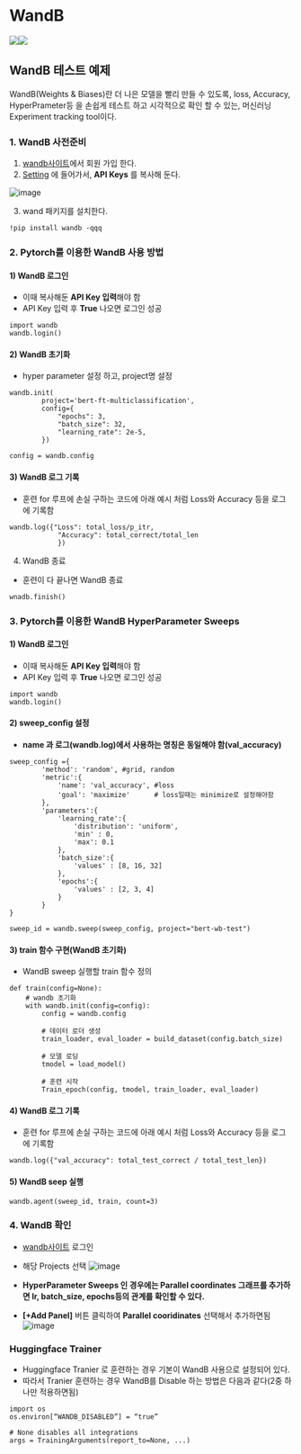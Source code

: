 # WandB
<img src="https://img.shields.io/badge/Pytorch-EE4C2C?style=flat-square&logo=Pytorch&logoColor=white"/><img src="https://img.shields.io/badge/Python-3766AB?style=flat-square&logo=Python&logoColor=white"/></a>

## WandB 테스트 예제
WandB(Weights & Biases)란 더 나은 모델을 빨리 만들 수 있도록, 
loss, Accuracy, HyperPrameter등 을 손쉽게 테스트 하고 시각적으로 확인 할 수 있는, 머신러닝 Experiment tracking tool이다.

### 1. WandB 사전준비
1) [wandb사이트](https://wandb.ai/home)에서 회원 가입 한다.
2) [Setting](https://wandb.ai/settings) 에 들어가서, **API Keys** 를 복사해 둔다.

![image](https://user-images.githubusercontent.com/93692701/163515921-f3ef9abd-a156-40ce-b9a5-52f8a409634f.png)

3) wand 패키지를 설치한다.
```
!pip install wandb -qqq
```

### 2. Pytorch를 이용한 WandB 사용 방법
#### 1) WandB 로그인
- 이때 복사해둔 **API Key 입력**해야 함
- API Key 입력 후 **True** 나오면 로그인 성공
```
import wandb
wandb.login()
```

#### 2) WandB 초기화
- hyper parameter 설정 하고, project명 설정
```
wandb.init(
        project='bert-ft-multiclassification',
        config={
            "epochs": 3,
            "batch_size": 32,
            "learning_rate": 2e-5,
        })

config = wandb.config
```
#### 3) WandB 로그 기록
- 훈련 for 루프에 손실 구하는 코드에 아래 예시 처럼 Loss와 Accuracy 등을 로그에 기록함
 ```
 wandb.log({"Loss": total_loss/p_itr,
             "Accuracy": total_correct/total_len
             })
 ```
4) WandB 종료
- 훈련이 다 끝나면 WandB 종료
```
wnadb.finish()
```

### 3. Pytorch를 이용한 WandB HyperParameter Sweeps 

#### 1) WandB 로그인
- 이때 복사해둔 **API Key 입력**해야 함
- API Key 입력 후 **True** 나오면 로그인 성공
```
import wandb
wandb.login()
```

#### 2) sweep_config 설정
- **name 과 로그(wandb.log)에서 사용하는 명칭은 동일해야 함(val_accuracy)**
```
sweep_config ={ 
        'method': 'random', #grid, random
        'metric':{
            'name': 'val_accuracy', #loss
            'goal': 'maximize'      # loss일때는 minimize로 설정해야함
        },
        'parameters':{
            'learning_rate':{
                'distribution': 'uniform',
                'min' : 0,
                'max': 0.1
            },
            'batch_size':{
                'values' : [8, 16, 32]
            },
            'epochs':{
                'values' : [2, 3, 4]
            }
        }
}

sweep_id = wandb.sweep(sweep_config, project="bert-wb-test")
```
#### 3) train 함수 구현(WandB 초기화)
- WandB sweep 실행할 train 함수 정의
```
def train(config=None):
    # wandb 초기화
    with wandb.init(config=config):
        config = wandb.config
        
        # 데이터 로더 생성
        train_loader, eval_loader = build_dataset(config.batch_size)
        
        # 모델 로딩
        tmodel = load_model()
        
        # 훈련 시작 
        Train_epoch(config, tmodel, train_loader, eval_loader)
```
#### 4) WandB 로그 기록
- 훈련 for 루프에 손실 구하는 코드에 아래 예시 처럼 Loss와 Accuracy 등을 로그에 기록함
 ```
 wandb.log({"val_accuracy": total_test_correct / total_test_len})
 ```

#### 5) WandB seep 실행
```
wandb.agent(sweep_id, train, count=3)
```
### 4. WandB 확인 
- [wandb사이트](https://wandb.ai/home) 로그인
- 해당 Projects 선택
![image](https://user-images.githubusercontent.com/93692701/163515515-b7db7ef4-8bc7-4a58-aeae-5ba22bcc623d.png)

- **HyperParameter Sweeps 인 경우에는 Parallel coordinates 그래프를 추가하면 lr, batch_size, epochs등의 관계를 확인할 수 있다.**
- **[+Add Panel]** 버튼 클릭하여 **Parallel cooridinates** 선택해서 추가하면됨
![image](https://user-images.githubusercontent.com/93692701/163515617-5dc85c67-6032-449c-aa8a-11e33e2a0696.png)

### Huggingface Trainer
- Huggingface Tranier 로 훈련하는 경우 기본이 WandB 사용으로 설정되어 있다.
- 따라서 Tranier 훈련하는 경우 WandB를 Disable 하는 방법은 다음과 같다(2중 하나만 적용하면됨)

```
import os
os.environ[“WANDB_DISABLED”] = “true”
```
```
# None disables all integrations
args = TrainingArguments(report_to=None, ...)
```


